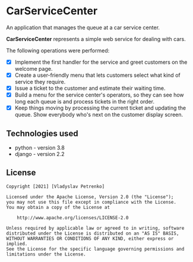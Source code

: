 # CarServiceCenter
An application that manages the queue at a car service center.

**CarServiceCenter** represents a simple web service for dealing with cars.

The following operations were performed:
* [x] Implement the first handler for the service and greet customers on the welcome page.
* [x] Create a user-friendly menu that lets customers select what kind of service they require.
* [x] Issue a ticket to the customer and estimate their waiting time.
* [x] Build a menu for the service center's operators, so they can see how long each queue is and process tickets in the right order.
* [x] Keep things moving by processing the current ticket and updating the queue. Show everybody who's next on the customer display screen.

## Technologies used

- python - version 3.8
- django - version 2.2



## License

    Copyright [2021] [Vladyslav Petrenko]

    Licensed under the Apache License, Version 2.0 (the "License");
    you may not use this file except in compliance with the License.
    You may obtain a copy of the License at

        http://www.apache.org/licenses/LICENSE-2.0

    Unless required by applicable law or agreed to in writing, software
    distributed under the License is distributed on an "AS IS" BASIS,
    WITHOUT WARRANTIES OR CONDITIONS OF ANY KIND, either express or implied.
    See the License for the specific language governing permissions and
    limitations under the License.

